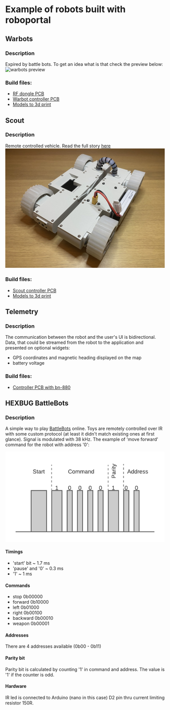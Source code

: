 # Example of robots built with roboportal

## Warbots

### Description

Expired by battle bots. To get an idea what is that check the preview below:
![warbots preview](./resources/warbots_preview.gif)

### Build files:

- [RF dongle PCB](https://oshwlab.com/dmalykhin/dongle_v2)
- [Warbot controller PCB](https://oshwlab.com/dmalykhin/bot_v2)
- [Models to 3d print](https://www.thingiverse.com/thing:4923396)

## Scout

### Description

Remote controlled vehicle.
Read the full story [here](https://www.thingiverse.com/thing:4948956)
![scout preview](./resources/scout.jpeg)

### Build files:

- [Scout controller PCB](https://oshwlab.com/dmalykhin/scout)
- [Models to 3d print](https://www.thingiverse.com/thing:4948956)

## Telemetry

### Description

The communication between the robot and the user's UI is bidirectional. Data, that could be streamed from the robot to the application and presented on optional widgets:

- GPS coordinates and magnetic heading displayed on the map
- battery voltage

### Build files:

- [Controller PCB with bn-880](https://oshwlab.com/dmalykhin/scout_copy_copy)

## HEXBUG BattleBots

### Description

A simple way to play [BattleBots](https://www.hexbug.com/battlebots) online. Toys are remotely controlled over IR with some custom protocol (at least it didn't match existing ones at first glance). Signal is modulated with 38 kHz. The example of 'move forward' command for the robot with address '0':

![scout preview](./resources/protocol.png)

#### Timings

- 'start' bit ~ 1.7 ms
- 'pause' and '0' ~ 0.3 ms
- '1' ~ 1 ms

#### Commands

- stop 0b00000
- forward 0b10000
- left 0b01000
- right 0b00100
- backward 0b00010
- weapon 0b00001

#### Addresses

There are 4 addresses available (0b00 - 0b11)

#### Parity bit

Parity bit is calculated by counting '1' in command and address. The value is '1' if the counter is odd.

#### Hardware

IR led is connected to Arduino (nano in this case) D2 pin thru current limiting resistor 150R.
